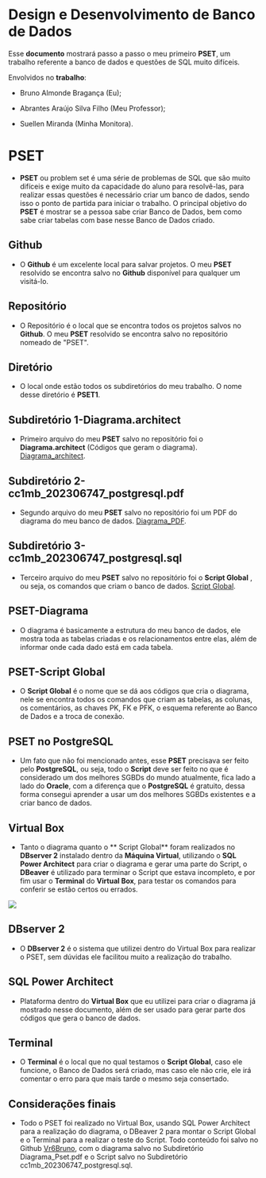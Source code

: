 # Design e Desenvolvimento de Banco de Dados
						

Esse **documento** mostrará passo a passo o meu primeiro **PSET**, um trabalho referente a banco de dados e questões de SQL muito difíceis.

Envolvidos no **trabalho**: 

- Bruno Almonde Bragança (Eu);

- Abrantes Araújo Silva Filho (Meu Professor);

- Suellen Miranda (Minha Monitora).
 

# PSET

- **PSET** ou problem set é uma série de problemas de SQL que são muito difíceis e exige muito da capacidade do aluno para resolvê-las, para realizar essas questões é necessário criar um banco de dados, sendo isso o ponto de partida para iniciar o trabalho. O principal objetivo do **PSET** é mostrar se a pessoa sabe criar Banco de Dados, bem como sabe criar tabelas com base nesse Banco de Dados criado.

## Github 

- O **Github** é um excelente local para salvar projetos. O meu **PSET** resolvido se encontra salvo no **Github** disponível para qualquer um visitá-lo.

## Repositório

- O Repositório é o local que se encontra todos os projetos salvos no **Github**.  O meu **PSET** resolvido se encontra salvo no repositório nomeado de "PSET".

## Diretório

- O local onde estão todos os subdiretórios do meu trabalho. O nome desse diretório é **PSET1**.

## Subdiretório 1-Diagrama.architect

- Primeiro arquivo do meu **PSET** salvo no repositório foi o **Diagrama.architect** (Códigos que geram o diagrama). [Diagrama_architect](https://github.com/Vr6Bruno/uvv_bd1_cc1mb/blob/main/PSET1/cc1mb_202306747.postgresql.architect).

## Subdiretório 2-cc1mb_202306747_postgresql.pdf

- Segundo arquivo do meu **PSET** salvo no repositório foi um PDF do diagrama do meu banco de dados. [Diagrama_PDF](https://github.com/Vr6Bruno/uvv_bd1_cc1mb/blob/main/PSET1/cc1mb_202306747_postgresql.pdf).

## Subdiretório 3-cc1mb_202306747_postgresql.sql

- Terceiro arquivo do meu **PSET** salvo no repositório foi o **Script Global** , ou seja, os comandos que criam o banco de dados. [Script Global](https://github.com/Vr6Bruno/uvv_bd1_cc1mb/blob/main/PSET1/cc1mb_202306747_postgresql.sql).

## PSET-Diagrama

- O diagrama é basicamente a estrutura do meu banco de dados, ele mostra toda as tabelas criadas e os relacionamentos entre elas,  além de informar onde cada dado está em cada tabela.

##  PSET-Script Global

- O **Script Global** é o nome que se dá aos códigos que cria o diagrama, nele se encontra todos os comandos que criam as tabelas, as colunas, os comentários, as chaves PK, FK e PFK, o esquema referente ao Banco de Dados e a troca de conexão.

## PSET no PostgreSQL

- Um fato que não foi mencionado antes, esse **PSET** precisava ser feito pelo **PostgreSQL**, ou seja, todo o **Script** deve ser feito no que é considerado um dos melhores SGBDs do mundo atualmente, fica lado a lado do **Oracle**, com a diferença que o **PostgreSQL** é gratuito, dessa forma consegui aprender a usar um dos melhores SGBDs existentes e a criar banco de dados.

## Virtual Box

- Tanto o diagrama quanto o ** Script Global** foram realizados no **DBserver 2** instalado dentro da **Máquina Virtual**, utilizando o **SQL Power Architect** para criar o diagrama e gerar uma parte do Script, o **DBeaver** é utilizado para terminar o Script que estava incompleto, e por fim usar o **Terminal** do **Virtual Box**, para testar os comandos para conferir se estão certos ou errados.

![](https://www.meuwindows.com/wp-content/uploads/2015/08/virtualbox-download.jpg)

## DBserver 2

- O **DBserver 2** é o sistema que utilizei dentro do Virtual Box para realizar o PSET, sem dúvidas ele facilitou muito a realização do trabalho.

## SQL Power Architect

- Plataforma dentro do **Virtual Box** que eu utilizei para criar o diagrama já mostrado nesse documento, além de ser usado para gerar parte dos códigos que gera o banco de dados.


## Terminal

- O **Terminal** é o local que no qual testamos o **Script Global**, caso ele funcione, o Banco de Dados será criado, mas caso ele não crie, ele irá comentar o erro para que mais tarde o mesmo seja consertado.

## Considerações finais

- Todo o PSET foi realizado no Virtual Box, usando SQL Power Architect para a realização do diagrama, o DBeaver 2 para montar o Script Global e o Terminal para a realizar o teste do Script. Todo conteúdo foi salvo no Github [Vr6Bruno](https://github.com/Vr6Bruno), com o diagrama salvo no Subdiretório Diagrama_Pset.pdf e o Script salvo no Subdiretório cc1mb_202306747_postgresql.sql.





